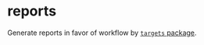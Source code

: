 
# reports

<!-- badges: start -->
<!-- badges: end -->

Generate reports in favor of workflow by [`targets` package](https://github.com/wlandau/targets).
